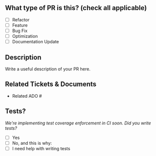 ## What type of PR is this? (check all applicable)
- [ ] Refactor
- [ ] Feature
- [ ] Bug Fix
- [ ] Optimization
- [ ] Documentation Update

## Description
Write a useful description of your PR here.

## Related Tickets & Documents
- Related ADO #

## Tests?
_We're implementing test coverage enforcement in CI soon. Did you write tests?_
- [ ] Yes
- [ ] No, and this is why: 
- [ ] I need help with writing tests
